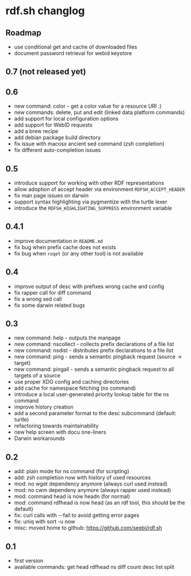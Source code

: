 # rdf.sh changlog

## Roadmap
 * use conditional get and cache of downloaded files
 * document password retrieval for webid keystore

## 0.7 (not released yet)

## 0.6
 * new command: color - get a color value for a resource URI :)
 * new commands: delete, put and edit (linked data platform commands)
 * add support for local configuration options
 * add support for WebID requests
 * add a brew recipe
 * add debian package build directory
 * fix issue with macosx ancient sed command (zsh completion)
 * fix different auto-completion issues

## 0.5
 * introduce support for working with other RDF representations
 * allow adoption of accept header via environment `RDFSH_ACCEPT_HEADER`
 * fix man page issues on darwin
 * support syntax highlighting via pygmentize with the turtle lexer
 * introduce the `RDFSH_HIGHLIGHTING_SUPPRESS` environment variable

## 0.4.1
 * improve documentation in `README.md`
 * fix bug when prefix cache does not exists
 * fix bug when `roqet` (or any other tool) is not available

## 0.4
 * improve output of desc with prefixes wrong cache and config
 * fix rapper call for diff command
 * fix a wrong sed call
 * fix some darwin related bugs

## 0.3
 * new command: help - outputs the manpage
 * new command: nscollect - collects prefix declarations of a file list
 * new command: nsdist - distributes prefix declarations to a file list
 * new command: ping - sends a semantic pingback request (source -> target)
 * new command: pingall - sends a semantic pingback request to all targets of a source
 * use proper XDG config and caching directories
 * add cache for namespace fetching (ns command)
 * introduce a local user-generated priority lookup table for the ns command
 * improve history creation
 * add a second parameter format to the desc subcommand (default: turtle)
 * refactoring towards maintainability
 * new help screen with docu one-liners
 * Darwin workarounds

## 0.2
 * add: plain mode for ns command (for scripting)
 * add: zsh completion now with history of used resources
 * mod: no wget dependency anymore (always curl used instead)
 * mod: no cwm dependeny anymore (always rapper used instead)
 * mod: command head is now headn (for normal)
 * mod: command rdfhead is now head (as an rdf tool, this should be the default)
 * fix: curl calls with --fail to avoid getting error pages
 * fix: uniq with sort -u now
 * misc: moved home to github: https://github.com/seebi/rdf.sh

## 0.1
 * first version
 * available commands: get head rdfhead ns diff count desc list split
